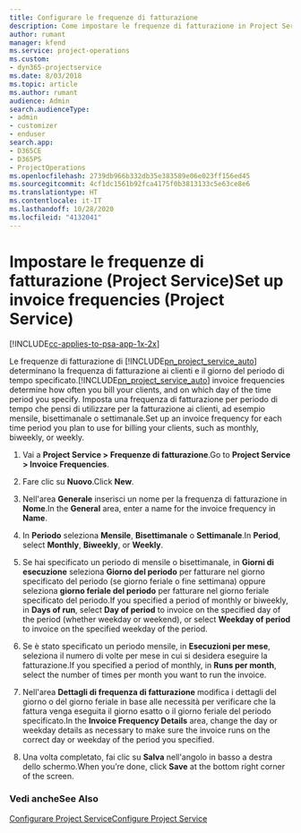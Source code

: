 ```yaml
---
title: Configurare le frequenze di fatturazione
description: Come impostare le frequenze di fatturazione in Project Service
author: rumant
manager: kfend
ms.service: project-operations
ms.custom:
- dyn365-projectservice
ms.date: 8/03/2018
ms.topic: article
ms.author: rumant
audience: Admin
search.audienceType:
- admin
- customizer
- enduser
search.app:
- D365CE
- D365PS
- ProjectOperations
ms.openlocfilehash: 2739db966b332db35e383589e06e023ff156ed45
ms.sourcegitcommit: 4cf1dc1561b92fca4175f0b3813133c5e63ce8e6
ms.translationtype: HT
ms.contentlocale: it-IT
ms.lasthandoff: 10/28/2020
ms.locfileid: "4132041"
---
```

# <a name="set-up-invoice-frequencies-project-service"></a><span data-ttu-id="f6c0f-103">Impostare le frequenze di fatturazione (Project Service)</span><span class="sxs-lookup"><span data-stu-id="f6c0f-103">Set up invoice frequencies (Project Service)</span></span>

[!INCLUDE[cc-applies-to-psa-app-1x-2x](../includes/cc-applies-to-psa-app-1x-2x.md)]

<span data-ttu-id="f6c0f-104">Le frequenze di fatturazione di [!INCLUDE[pn_project_service_auto](../includes/pn-project-service-auto.md)] determinano la frequenza di fatturazione ai clienti e il giorno del periodo di tempo specificato.</span><span class="sxs-lookup"><span data-stu-id="f6c0f-104">[!INCLUDE[pn_project_service_auto](../includes/pn-project-service-auto.md)] invoice frequencies determine how often you bill your clients, and on which day of the time period you specify.</span></span> <span data-ttu-id="f6c0f-105">Imposta una frequenza di fatturazione per periodo di tempo che pensi di utilizzare per la fatturazione ai clienti, ad esempio mensile, bisettimanale o settimanale.</span><span class="sxs-lookup"><span data-stu-id="f6c0f-105">Set up an invoice frequency for each time period you plan to use for billing your clients, such as monthly, biweekly, or weekly.</span></span>  
  
1.  <span data-ttu-id="f6c0f-106">Vai a **Project Service > Frequenze di fatturazione**.</span><span class="sxs-lookup"><span data-stu-id="f6c0f-106">Go to **Project Service > Invoice Frequencies**.</span></span>  
  
2.  <span data-ttu-id="f6c0f-107">Fare clic su **Nuovo**.</span><span class="sxs-lookup"><span data-stu-id="f6c0f-107">Click **New**.</span></span>  
  
3.  <span data-ttu-id="f6c0f-108">Nell'area **Generale** inserisci un nome per la frequenza di fatturazione in **Nome**.</span><span class="sxs-lookup"><span data-stu-id="f6c0f-108">In the **General** area, enter a name for the invoice frequency in **Name**.</span></span>  
  
4.  <span data-ttu-id="f6c0f-109">In **Periodo** seleziona **Mensile**, **Bisettimanale** o **Settimanale**.</span><span class="sxs-lookup"><span data-stu-id="f6c0f-109">In **Period**, select **Monthly**, **Biweekly**, or **Weekly**.</span></span>  
  
5.  <span data-ttu-id="f6c0f-110">Se hai specificato un periodo di mensile o bisettimanale, in **Giorni di esecuzione** seleziona **Giorno del periodo** per fatturare nel giorno specificato del periodo (se giorno feriale o fine settimana) oppure seleziona **giorno feriale del periodo** per fatturare nel giorno feriale specificato del periodo.</span><span class="sxs-lookup"><span data-stu-id="f6c0f-110">If you specified a period of monthly or biweekly, in **Days of run**, select **Day of period** to invoice on the specified day of the period (whether weekday or weekend), or select **Weekday of period** to invoice on the specified weekday of the period.</span></span>  
  
6.  <span data-ttu-id="f6c0f-111">Se è stato specificato un periodo mensile, in **Esecuzioni per mese**, seleziona il numero di volte per mese in cui si desidera eseguire la fatturazione.</span><span class="sxs-lookup"><span data-stu-id="f6c0f-111">If you specified a period of monthly, in **Runs per month**, select the number of times per month you want to run the invoice.</span></span>  
  
7.  <span data-ttu-id="f6c0f-112">Nell'area **Dettagli di frequenza di fatturazione** modifica i dettagli del giorno o del giorno feriale in base alle necessità per verificare che la fattura venga eseguita il giorno esatto o il giorno feriale del periodo specificato.</span><span class="sxs-lookup"><span data-stu-id="f6c0f-112">In the **Invoice Frequency Details** area, change the day or weekday details as necessary to make sure the invoice runs on the correct day or weekday of the period you specified.</span></span>  
  
8.  <span data-ttu-id="f6c0f-113">Una volta completato, fai clic su **Salva** nell'angolo in basso a destra dello schermo.</span><span class="sxs-lookup"><span data-stu-id="f6c0f-113">When you’re done, click **Save** at the bottom right corner of the screen.</span></span>  
  
### <a name="see-also"></a><span data-ttu-id="f6c0f-114">Vedi anche</span><span class="sxs-lookup"><span data-stu-id="f6c0f-114">See Also</span></span>  
 [<span data-ttu-id="f6c0f-115">Configurare Project Service</span><span class="sxs-lookup"><span data-stu-id="f6c0f-115">Configure Project Service</span></span>](../psa/configure.md)
